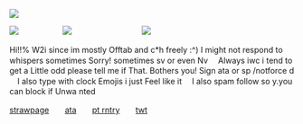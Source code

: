 ![](https://files.catbox.moe/kkku3h.png)

![](https://file.garden/ZdF6HcRP03Bv1I7q/IMG_1931.gif)　　 　　　  ![](https://file.garden/ZdF6HcRP03Bv1I7q/IMG_1930.gif)　　 　　　 　　　  ![](https://file.garden/ZdF6HcRP03Bv1I7q/IMG_1929.gif)

Hi!!% W2i since im mostly Offtab and c*h freely :^) I might not respond to whispers sometimes Sorry! sometimes sv or even Nv 　Always iwc i tend to get a Little odd please tell me if That. Bothers you! Sign ata or sp /notforce d 　I also type with clock Emojis i just Feel like it 　I also spam follow so y.you can block if Unwa nted

[strawpage](https://ch547.straw.page)　　[ata](https://timeline.atabook.org)　　[pt rntry](https://rentry.co/8pm)　　[twt](https://x.com/mercifulrin)

